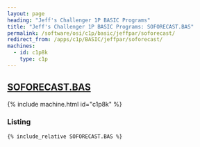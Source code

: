 ```yaml
---
layout: page
heading: "Jeff's Challenger 1P BASIC Programs"
title: "Jeff's Challenger 1P BASIC Programs: SOFORECAST.BAS"
permalink: /software/osi/c1p/basic/jeffpar/soforecast/
redirect_from: /apps/c1p/BASIC/jeffpar/soforecast/
machines:
  - id: c1p8k
    type: c1p
---
```


## [SOFORECAST.BAS](#listing)

{% include machine.html id="c1p8k" %}

### Listing

```bas
{% include_relative SOFORECAST.BAS %}
```
